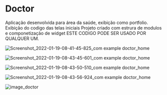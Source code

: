 # Doctor
Aplicação desenvolvida para área da saúde, exibição como portfolio.  
Exibição do codigo das telas iniciais 
Projeto criado com estrura de modulos e componetização de widget
ESTE CODIGO PODE SER USADO POR QUALQUER UM.


![Screenshot_2022-01-19-08-41-45-825_com example doctor_home](https://user-images.githubusercontent.com/81427844/152447034-13e2f7ab-44aa-4ca5-9f68-7cc6f98b06e3.jpg)

![Screenshot_2022-01-19-08-43-45-601_com example doctor_home](https://user-images.githubusercontent.com/81427844/152447037-70aaf8d1-ab6d-468f-9d82-2729900c8bfb.jpg)

![Screenshot_2022-01-19-08-43-50-510_com example doctor_home](https://user-images.githubusercontent.com/81427844/152447038-cd607167-3f27-497f-972d-59901554612f.jpg)

![Screenshot_2022-01-19-08-43-56-924_com example doctor_home](https://user-images.githubusercontent.com/81427844/152447040-77a40807-6698-42b1-8ea7-9dc711960d0a.jpg)

![image_doctor](https://user-images.githubusercontent.com/81427844/152447046-fcde58f6-4df4-4137-b99f-cd2147f2c925.jpg)
